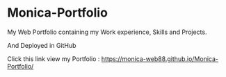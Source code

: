 # Monica-Portfolio
My Web Portfolio containing my Work experience, Skills and Projects.

And Deployed in GitHub

Click this link view my Portfolio :
https://monica-web88.github.io/Monica-Portfolio/
